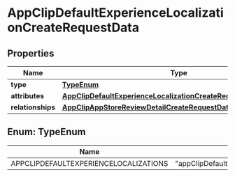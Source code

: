 

# AppClipDefaultExperienceLocalizationCreateRequestData


## Properties

| Name | Type | Description | Notes |
|------------ | ------------- | ------------- | -------------|
|**type** | [**TypeEnum**](#TypeEnum) |  |  |
|**attributes** | [**AppClipDefaultExperienceLocalizationCreateRequestDataAttributes**](AppClipDefaultExperienceLocalizationCreateRequestDataAttributes.md) |  |  |
|**relationships** | [**AppClipAppStoreReviewDetailCreateRequestDataRelationships**](AppClipAppStoreReviewDetailCreateRequestDataRelationships.md) |  |  |



## Enum: TypeEnum

| Name | Value |
|---- | -----|
| APPCLIPDEFAULTEXPERIENCELOCALIZATIONS | &quot;appClipDefaultExperienceLocalizations&quot; |



